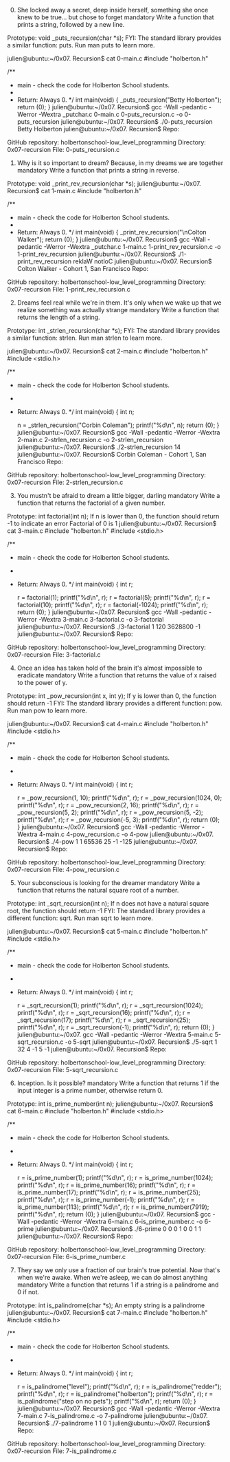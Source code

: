 0. She locked away a secret, deep inside herself, something she once knew to be true... but chose to forget mandatory
Write a function that prints a string, followed by a new line.

Prototype: void _puts_recursion(char *s);
FYI: The standard library provides a similar function: puts. Run man puts to learn more.

julien@ubuntu:~/0x07. Recursion$ cat 0-main.c
#include "holberton.h"

/**
 * main - check the code for Holberton School students.
 *
 * Return: Always 0.
 */
int main(void)
{
    _puts_recursion("Betty Holberton");
    return (0);
}
julien@ubuntu:~/0x07. Recursion$ gcc -Wall -pedantic -Werror -Wextra _putchar.c 0-main.c 0-puts_recursion.c -o 0-puts_recursion
julien@ubuntu:~/0x07. Recursion$ ./0-puts_recursion 
Betty Holberton
julien@ubuntu:~/0x07. Recursion$ 
Repo:

GitHub repository: holbertonschool-low_level_programming
Directory: 0x07-recursion
File: 0-puts_recursion.c
 
1. Why is it so important to dream? Because, in my dreams we are together mandatory
Write a function that prints a string in reverse.

Prototype: void _print_rev_recursion(char *s);
julien@ubuntu:~/0x07. Recursion$ cat 1-main.c
#include "holberton.h"

/**
 * main - check the code for Holberton School students.
 *
 * Return: Always 0.
 */
int main(void)
{
    _print_rev_recursion("\nColton Walker");
    return (0);
}
julien@ubuntu:~/0x07. Recursion$ gcc -Wall -pedantic -Werror -Wextra _putchar.c 1-main.c 1-print_rev_recursion.c -o 1-print_rev_recursion
julien@ubuntu:~/0x07. Recursion$ ./1-print_rev_recursion 
reklaW notloC
julien@ubuntu:~/0x07. Recursion$ 
Colton Walker - Cohort 1, San Francisco
Repo:

GitHub repository: holbertonschool-low_level_programming
Directory: 0x07-recursion
File: 1-print_rev_recursion.c
 
2. Dreams feel real while we're in them. It's only when we wake up that we realize something was actually strange mandatory
Write a function that returns the length of a string.

Prototype: int _strlen_recursion(char *s);
FYI: The standard library provides a similar function: strlen. Run man strlen to learn more.

julien@ubuntu:~/0x07. Recursion$ cat 2-main.c 
#include "holberton.h"
#include <stdio.h>

/**
 * main - check the code for Holberton School students.
 *
 * Return: Always 0.
 */
int main(void)
{
    int n;

    n = _strlen_recursion("Corbin Coleman");
    printf("%d\n", n);
    return (0);
}
julien@ubuntu:~/0x07. Recursion$ gcc -Wall -pedantic -Werror -Wextra  2-main.c 2-strlen_recursion.c -o 2-strlen_recursion
julien@ubuntu:~/0x07. Recursion$ ./2-strlen_recursion 
14
julien@ubuntu:~/0x07. Recursion$ 
Corbin Coleman - Cohort 1, San Francisco
Repo:

GitHub repository: holbertonschool-low_level_programming
Directory: 0x07-recursion
File: 2-strlen_recursion.c
 
3. You mustn't be afraid to dream a little bigger, darling mandatory
Write a function that returns the factorial of a given number.

Prototype: int factorial(int n);
If n is lower than 0, the function should return -1 to indicate an error
Factorial of 0 is 1
julien@ubuntu:~/0x07. Recursion$ cat 3-main.c
#include "holberton.h"
#include <stdio.h>

/**
 * main - check the code for Holberton School students.
 *
 * Return: Always 0.
 */
int main(void)
{
    int r;

    r = factorial(1);
    printf("%d\n", r);
    r = factorial(5);
    printf("%d\n", r);
    r = factorial(10);
    printf("%d\n", r);
    r = factorial(-1024);
    printf("%d\n", r);
    return (0);
}
julien@ubuntu:~/0x07. Recursion$ gcc -Wall -pedantic -Werror -Wextra 3-main.c 3-factorial.c -o 3-factorial
julien@ubuntu:~/0x07. Recursion$ ./3-factorial 
1
120
3628800
-1
julien@ubuntu:~/0x07. Recursion$
Repo:

GitHub repository: holbertonschool-low_level_programming
Directory: 0x07-recursion
File: 3-factorial.c
 
4. Once an idea has taken hold of the brain it's almost impossible to eradicate mandatory
Write a function that returns the value of x raised to the power of y.

Prototype: int _pow_recursion(int x, int y);
If y is lower than 0, the function should return -1
FYI: The standard library provides a different function: pow. Run man pow to learn more.

julien@ubuntu:~/0x07. Recursion$ cat 4-main.c
#include "holberton.h"
#include <stdio.h>

/**
 * main - check the code for Holberton School students.
 *
 * Return: Always 0.
 */
int main(void)
{
    int r;

    r = _pow_recursion(1, 10);
    printf("%d\n", r);
    r = _pow_recursion(1024, 0);
    printf("%d\n", r);
    r = _pow_recursion(2, 16);
    printf("%d\n", r);
    r = _pow_recursion(5, 2);
    printf("%d\n", r);
    r = _pow_recursion(5, -2);
    printf("%d\n", r);
    r = _pow_recursion(-5, 3);
    printf("%d\n", r);
    return (0);
}
julien@ubuntu:~/0x07. Recursion$ gcc -Wall -pedantic -Werror -Wextra 4-main.c 4-pow_recursion.c -o 4-pow
julien@ubuntu:~/0x07. Recursion$ ./4-pow 
1
1
65536
25
-1
-125
julien@ubuntu:~/0x07. Recursion$ 
Repo:

GitHub repository: holbertonschool-low_level_programming
Directory: 0x07-recursion
File: 4-pow_recursion.c
 
5. Your subconscious is looking for the dreamer mandatory
Write a function that returns the natural square root of a number.

Prototype: int _sqrt_recursion(int n);
If n does not have a natural square root, the function should return -1
FYI: The standard library provides a different function: sqrt. Run man sqrt to learn more.

julien@ubuntu:~/0x07. Recursion$ cat 5-main.c 
#include "holberton.h"
#include <stdio.h>

/**
 * main - check the code for Holberton School students.
 *
 * Return: Always 0.
 */
int main(void)
{
    int r;

    r = _sqrt_recursion(1);
    printf("%d\n", r);
    r = _sqrt_recursion(1024);
    printf("%d\n", r);
    r = _sqrt_recursion(16);
    printf("%d\n", r);
    r = _sqrt_recursion(17);
    printf("%d\n", r);
    r = _sqrt_recursion(25);
    printf("%d\n", r);
    r = _sqrt_recursion(-1);
    printf("%d\n", r);
    return (0);
}
julien@ubuntu:~/0x07. gcc -Wall -pedantic -Werror -Wextra 5-main.c 5-sqrt_recursion.c -o 5-sqrt
julien@ubuntu:~/0x07. Recursion$ ./5-sqrt 
1
32
4
-1
5
-1
julien@ubuntu:~/0x07. Recursion$ 
Repo:

GitHub repository: holbertonschool-low_level_programming
Directory: 0x07-recursion
File: 5-sqrt_recursion.c
 
6. Inception. Is it possible? mandatory
Write a function that returns 1 if the input integer is a prime number, otherwise return 0.

Prototype: int is_prime_number(int n);
julien@ubuntu:~/0x07. Recursion$ cat 6-main.c
#include "holberton.h"
#include <stdio.h>

/**
 * main - check the code for Holberton School students.
 *
 * Return: Always 0.
 */
int main(void)
{
    int r;

    r = is_prime_number(1);
    printf("%d\n", r);
    r = is_prime_number(1024);
    printf("%d\n", r);
    r = is_prime_number(16);
    printf("%d\n", r);
    r = is_prime_number(17);
    printf("%d\n", r);
    r = is_prime_number(25);
    printf("%d\n", r);
    r = is_prime_number(-1);
    printf("%d\n", r);
    r = is_prime_number(113);
    printf("%d\n", r);
    r = is_prime_number(7919);
    printf("%d\n", r);
    return (0);
}
julien@ubuntu:~/0x07. Recursion$ gcc -Wall -pedantic -Werror -Wextra 6-main.c 6-is_prime_number.c -o 6-prime
julien@ubuntu:~/0x07. Recursion$ ./6-prime 
0
0
0
1
0
0
1
1
julien@ubuntu:~/0x07. Recursion$ 
Repo:

GitHub repository: holbertonschool-low_level_programming
Directory: 0x07-recursion
File: 6-is_prime_number.c
 
7. They say we only use a fraction of our brain's true potential. Now that's when we're awake. When we're asleep, we can do almost anything mandatory
Write a function that returns 1 if a string is a palindrome and 0 if not.

Prototype: int is_palindrome(char *s);
An empty string is a palindrome
julien@ubuntu:~/0x07. Recursion$ cat 7-main.c
#include "holberton.h"
#include <stdio.h>

/**
 * main - check the code for Holberton School students.
 *
 * Return: Always 0.
 */
int main(void)
{
    int r;

    r = is_palindrome("level");
    printf("%d\n", r);
    r = is_palindrome("redder");
    printf("%d\n", r);
    r = is_palindrome("holberton");
    printf("%d\n", r);
    r = is_palindrome("step on no pets");
    printf("%d\n", r);
    return (0);
}
julien@ubuntu:~/0x07. Recursion$ gcc -Wall -pedantic -Werror -Wextra 7-main.c 7-is_palindrome.c -o 7-palindrome
julien@ubuntu:~/0x07. Recursion$ ./7-palindrome 
1
1
0
1
julien@ubuntu:~/0x07. Recursion$
Repo:

GitHub repository: holbertonschool-low_level_programming
Directory: 0x07-recursion
File: 7-is_palindrome.c
